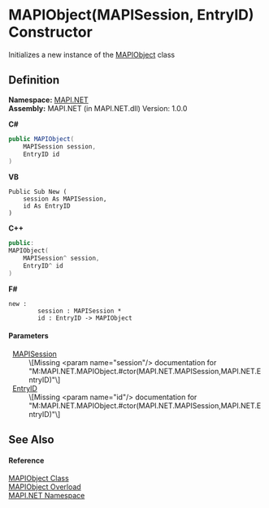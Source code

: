 # MAPIObject(MAPISession, EntryID) Constructor


Initializes a new instance of the <a href="6aa245b8-3fdd-0cd0-a3f7-bdccb4596d2c.md">MAPIObject</a> class



## Definition
**Namespace:** <a href="5bef4637-66f8-16d4-e5f4-4d0da57a1538.md">MAPI.NET</a>  
**Assembly:** MAPI.NET (in MAPI.NET.dll) Version: 1.0.0

**C#**
``` C#
public MAPIObject(
	MAPISession session,
	EntryID id
)
```
**VB**
``` VB
Public Sub New ( 
	session As MAPISession,
	id As EntryID
)
```
**C++**
``` C++
public:
MAPIObject(
	MAPISession^ session, 
	EntryID^ id
)
```
**F#**
``` F#
new : 
        session : MAPISession * 
        id : EntryID -> MAPIObject
```



#### Parameters
<dl><dt>  <a href="565716dd-6368-0783-4ced-5771b200faf1.md">MAPISession</a></dt><dd>\[Missing &lt;param name="session"/&gt; documentation for "M:MAPI.NET.MAPIObject.#ctor(MAPI.NET.MAPISession,MAPI.NET.EntryID)"\]</dd><dt>  <a href="db2ff999-cb6d-b06d-47cc-55b8797d7482.md">EntryID</a></dt><dd>\[Missing &lt;param name="id"/&gt; documentation for "M:MAPI.NET.MAPIObject.#ctor(MAPI.NET.MAPISession,MAPI.NET.EntryID)"\]</dd></dl>

## See Also


#### Reference
<a href="6aa245b8-3fdd-0cd0-a3f7-bdccb4596d2c.md">MAPIObject Class</a>  
<a href="3a8ee687-820f-57c4-41f9-6bd59ab6e631.md">MAPIObject Overload</a>  
<a href="5bef4637-66f8-16d4-e5f4-4d0da57a1538.md">MAPI.NET Namespace</a>  
